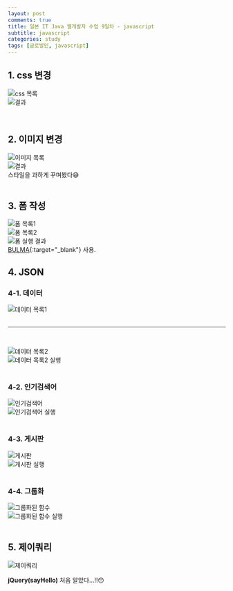 ```yaml
---
layout: post
comments: true
title: 일본 IT Java 웹개발자 수업 9일차 - javascript
subtitle: javascript
categories: study
tags: [글로벌인, javascript]
---
```


## 1\. css 변경

![css 목록](https://jsh0924.github.io/assets/images/posts/240319_1.png)<br>
![결과](https://jsh0924.github.io/assets/images/posts/240319_2.gif)<br>
  
<br>
  
## 2\. 이미지 변경

![이미지 목록](https://jsh0924.github.io/assets/images/posts/240319_3.png)<br>
![결과](https://jsh0924.github.io/assets/images/posts/240319_4.gif)<br>
스타일을 과하게 꾸며봤다😅  
<br>
  
## 3\. 폼 작성

![폼 목록1](https://jsh0924.github.io/assets/images/posts/240319_5.png)<br>
![폼 목록2](https://jsh0924.github.io/assets/images/posts/240319_6.png)<br>
![폼 실행 결과](https://jsh0924.github.io/assets/images/posts/240319_7.png)<br>
[BULMA](https://bulma.io/){:target="_blank"} 사용.
<br>
  
## 4\. JSON

### 4-1. 데이터

![데이터 목록1](https://jsh0924.github.io/assets/images/posts/240319_8.png)<br>
<br>
- - -
<br>

![데이터 목록2](https://jsh0924.github.io/assets/images/posts/240319_9.png)<br>
![데이터 목록2 실행](https://jsh0924.github.io/assets/images/posts/240319_10.png)<br>
<br>
  
### 4-2. 인기검색어

![인기검색어](https://jsh0924.github.io/assets/images/posts/240319_11.png)<br>
![인기검색어 실행](https://jsh0924.github.io/assets/images/posts/240319_12.png)<br>
<br>
  
### 4-3. 게시판

![게시판](https://jsh0924.github.io/assets/images/posts/240319_13.png)<br>
![게시판 실행](https://jsh0924.github.io/assets/images/posts/240319_14.png)<br>
<br>
  
### 4-4. 그룹화

![그룹화된 함수](https://jsh0924.github.io/assets/images/posts/240319_15.png)<br>
![그룹화된 함수 실행](https://jsh0924.github.io/assets/images/posts/240319_16.gif)<br>
<br>
  
## 5\. 제이쿼리

![제이쿼리](https://jsh0924.github.io/assets/images/posts/240319_17.png)<br>
  
<b>jQuery(sayHello)</b> 처음 알았다...!!😯  